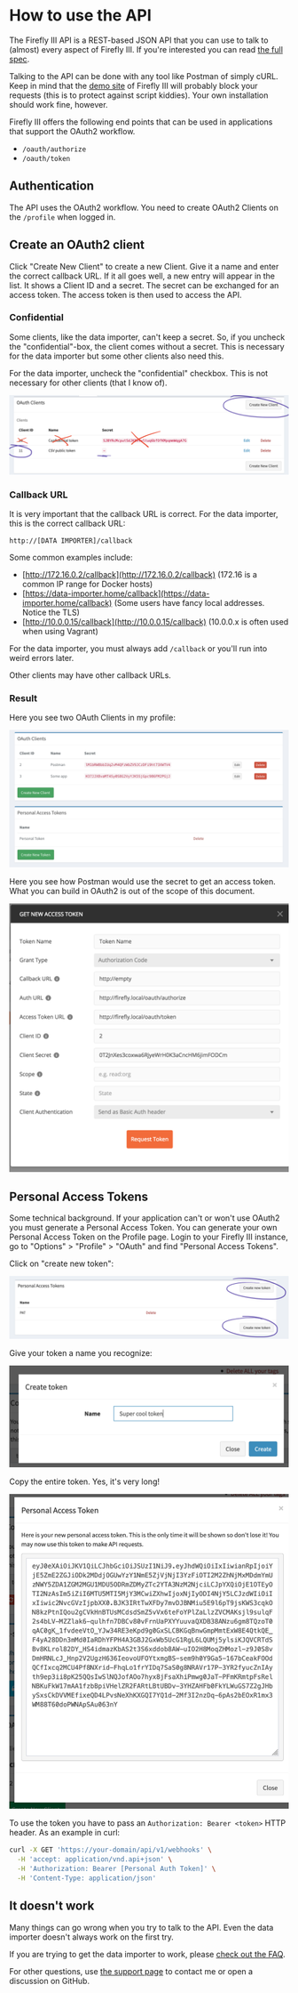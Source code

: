# How to use the API

The Firefly III API is a REST-based JSON API that you can use to talk to (almost) every aspect of Firefly III. If you're interested you can read [the full spec](https://api-docs.firefly-iii.org/).

Talking to the API can be done with any tool like Postman of simply cURL. Keep in mind that the [demo site](../../../explanation/firefly-iii/about/demo.md) of Firefly III will probably block your requests (this is to protect against script kiddies). Your own installation should work fine, however.

Firefly III offers the following end points that can be used in applications that support the OAuth2 workflow.

* `/oauth/authorize`
* `/oauth/token`

## Authentication

The API uses the OAuth2 workflow. You need to create OAuth2 Clients on the `/profile` when logged in.

## Create an OAuth2 client

Click "Create New Client" to create a new Client. Give it a name and enter the correct callback URL. If it all goes well, a new entry will appear in the list. It shows a Client ID and a secret. The secret can be exchanged for an access token. The access token is then used to access the API.

### Confidential

Some clients, like the data importer, can't keep a secret. So, if you uncheck the "confidential"-box, the client comes without a secret. This is necessary for the data importer but some other clients also need this.

For the data importer, uncheck the "confidential" checkbox. This is not necessary for other clients (that I know of).

![This is the correct client ID](../../../images/how-to/firefly-iii/features/cid1.png)

### Callback URL

It is very important that the callback URL is correct. For the data importer, this is the correct callback URL:

```
http://[DATA IMPORTER]/callback
```

Some common examples include:

* [http://172.16.0.2/callback](http://172.16.0.2/callback) (172.16 is a common IP range for Docker hosts)
* [https://data-importer.home/callback](https://data-importer.home/callback) (Some users have fancy local addresses. Notice the TLS)
* [http://10.0.0.15/callback](http://10.0.0.15/callback) (10.0.0.x is often used when using Vagrant)

For the data importer, you must always add `/callback` or you'll run into weird errors later.

Other clients may have other callback URLs.

### Result

Here you see two OAuth Clients in my profile:

![Your OAuth2 Clients as they would be visible in your profile](../../../images/how-to/firefly-iii/features/api-tokens.png)

Here you see how Postman would use the secret to get an access token. What you can build in OAuth2 is out of the scope of this document.

![Here is the OAuth2 screen from Postman.](../../../images/how-to/firefly-iii/features/api-postman.png)

## Personal Access Tokens

Some technical background. If your application can't or won't use OAuth2 you must generate a Personal Access Token. You can generate your own Personal Access Token on the Profile page. Login to your Firefly III instance, go to "Options" > "Profile" > "OAuth" and find "Personal Access Tokens".

Click on "create new token":

![Click the right button.](../../../images/how-to/firefly-iii/features/pat1.png)

Give your token a name you recognize:

![Give your token a name you recognize.](../../../images/how-to/firefly-iii/features/pat-name.png)

Copy the entire token. Yes, it's very long!

![Copy the entire token.](../../../images/how-to/firefly-iii/features/pat-long.png)

To use the token you have to pass an `Authorization: Bearer <token>` HTTP header. As an example in curl:

```bash
curl -X GET 'https://your-domain/api/v1/webhooks' \
  -H 'accept: application/vnd.api+json' \
  -H 'Authorization: Bearer [Personal Auth Token]' \
  -H 'Content-Type: application/json'
```

## It doesn't work

Many things can go wrong when you try to talk to the API. Even the data importer doesn't always work on the first try.

If you are trying to get the data importer to work, please [check out the FAQ](../../../references/faq/data-importer/general.md).

For other questions, use [the support page](../../../explanation/support.md) to contact me or open a discussion on GitHub.
